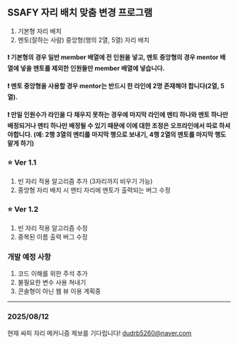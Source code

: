 ## SSAFY 자리 배치 맞춤 변경 프로그램

1. 기본형 자리 배치
2. 멘토(잘하는 사람) 중앙형(행의 2열, 5열) 자리 배치

#### ❗ 기본형의 경우 일반 member 배열에 전 인원을 넣고, 멘토 중앙형의 경우 mentor 배열에 넣을 멘토를 제외한 인원들만 member 배열에 넣습니다. 

#### ❗ 멘토 중앙형을 사용할 경우 mentor는 반드시 한 라인에 2명 존재해야 합니다(2열, 5열).

#### ❗ 만일 인원수가 라인을 다 채우지 못하는 경우에 마지막 라인에 멘티 하나와 멘토 하나만 배정되거나 멘티 하나만 배정될 수 있기 때문에 이에 대한 조정은 오프라인에서 따로 하셔야합니다. (예: 2행 3열의 멘티를 마지막 행으로 보내기, 4행 2열의 멘토를 마지막 행도 맡게 하기)


### ⭐ Ver 1.1
1. 빈 자리 적용 알고리즘 추가 (3자리까지 비우기 가능)
2. 중앙형 자리 배치 시 멘티 자리에 멘토가 출력되는 버그 수정

### ⭐ Ver 1.2
1. 빈 자리 적용 알고리즘 수정
2. 중복된 이름 출력 버그 수정

### 개발 예정 사항
1. 코드 이해를 위한 주석 추가
2. 불필요한 변수 사용 쳐내기
3. 콘솔형이 아닌 웹 뷰 이용 계획중

---

### 2025/08/12
현재 싸피 자리 메커니즘 제보를 기다립니다!
dudrb5260@naver.com